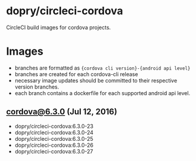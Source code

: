 # dopry/circleci-cordova

CircleCI build images for cordova projects.

# Images

* branches are formatted as  `{cordova cli version}-{android api level}`
* branches are created for each cordova-cli release
* necessary image updates should be committed to their respective version branches.
* each branch contains a dockerfile for each supported android api level.


##  cordova@6.3.0 (Jul 12, 2016)

* dopry/circleci-cordova:6.3.0-23
* dopry/circleci-cordova:6.3.0-24
* dopry/circleci-cordova:6.3.0-25
* dopry/circleci-cordova:6.3.0-26
* dopry/circleci-cordova:6.3.0-27
